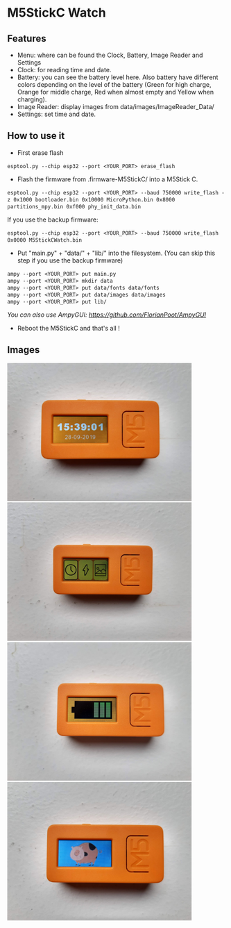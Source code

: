 # M5StickC Watch

## Features
* Menu: where can be found the Clock, Battery, Image Reader and Settings
* Clock: for reading time and date.
* Battery: you can see the battery level here. Also battery have different colors depending on the level of the battery (Green for high charge, Orange for middle charge, Red when almost empty and Yellow when charging).
* Image Reader: display images from data/images/ImageReader_Data/
* Settings: set time and date.

## How to use it
* First erase flash
```
esptool.py --chip esp32 --port <YOUR_PORT> erase_flash
```
* Flash the firmware from .firmware-M5StickC/ into a M5Stick C.
```
esptool.py --chip esp32 --port <YOUR_PORT> --baud 750000 write_flash -z 0x1000 bootloader.bin 0x10000 MicroPython.bin 0x8000 partitions_mpy.bin 0xf000 phy_init_data.bin
```
If you use the backup firmware:
```
esptool.py --chip esp32 --port <YOUR_PORT> --baud 750000 write_flash 0x0000 M5StickCWatch.bin
```
* Put "main.py" + "data/" + "lib/" into the filesystem. (You can skip this step if you use the backup firmware)
```
ampy --port <YOUR_PORT> put main.py
ampy --port <YOUR_PORT> mkdir data
ampy --port <YOUR_PORT> put data/fonts data/fonts
ampy --port <YOUR_PORT> put data/images data/images
ampy --port <YOUR_PORT> put lib/
```
*You can also use AmpyGUI: https://github.com/FlorianPoot/AmpyGUI*

* Reboot the M5StickC and that's all !

## Images
<img src="https://raw.githubusercontent.com/FlorianPoot/M5StickCWatch/master/.images/img1.jpg" width="425"/> <img src="https://raw.githubusercontent.com/FlorianPoot/M5StickCWatch/master/.images/img2.jpg" width="425"/>
<img src="https://raw.githubusercontent.com/FlorianPoot/M5StickCWatch/master/.images/img3.jpg" width="425"/> <img src="https://raw.githubusercontent.com/FlorianPoot/M5StickCWatch/master/.images/img4.jpg" width="425"/>

